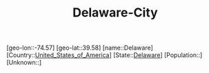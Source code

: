 ﻿---
title: "Delaware-City"
location: [39.58,-74.57]
type: City
tags:
- geo/City


SpocWebEntityId: 29737
isDeleted: false
confidential: public

---
[geo-lon::-74.57]
[geo-lat::39.58]
[name::Delaware]
[Country::[United_States_of_America](North-America/United_States_of_America.md)]
[State::[Delaware](North-America/United_States_of_America/Delaware.md)]
[Population::]
[Unknown::]

